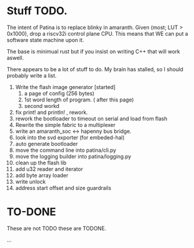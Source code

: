 # Stuff TODO.

The intent of Patina is to replace blinky in amaranth. Given (most; LUT > 0x1000), drop a riscv32i control plane CPU. This means that WE can put a software state machine upon it.

The base is minimual rust but if you insist on writing C++ that will work aswell. 

There appears to be a lot of stuff to do. My brain has stalled,
so I should probably write a list.

1. Write the flash image generator [started]
   1. a page of config  (256 bytes)
   2. 1st word length of program. ( after this page)
   3. second workd
2. fix print! and println! , rework.
3. rework the bootloader to timeout on serial and load from flash
4. Rewrite the simple fabric to a multiplexer
5. write an amaranth_soc <-> hapenny bus bridge.
6. look into the svd exporter (for embeded-hal)
7. auto generate bootloader
8. move the command line into patina/cli.py
9.  move the logging builder into patina/logging.py
10. clean up the flash lib
   1.  add u32 reader and iterator
   2.  add byte array loader
   3.  write unlock
   4.  address start offset and size guardrails


# TO-DONE

These are not TODO these are TODONE.

...
